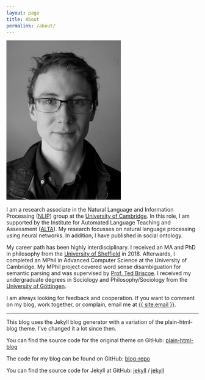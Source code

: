 ```yaml
---
layout: page
title: About
permalink: /about/
---
```


![Picture of David Strohmaier](/assets/images/small_me.jpg)

I am a research associate in the Natural Language and Information Processing ([NLIP](http://www.cl.cam.ac.uk/research/nl/)) group at the [University of Cambridge](https://cam.ac.uk). In this role, I am supported by the Institute for Automated Language Teaching and Assessment ([ALTA](http://alta.cambridgeenglish.org/)). My research focusses on natural language processing using neural networks. In addition, I have published in social ontology. 

My career path has been highly interdisciplinary. I received an MA and PhD in philosophy from the [University of Sheffield](https://www.sheffield.ac.uk/) in 2018. Afterwards, I completed an MPhil in Advanced Computer Science at the University of Cambridge. My MPhil project covered word sense disambiguation for semantic parsing and was supervised by [Prof. Ted Briscoe](https://www.cl.cam.ac.uk/~ejb1/). I received my undergraduate degrees in Sociology and Philosophy/Sociology from the [University of Göttingen](https://www.uni-goettingen.de/en/1.html).

I am always looking for feedback and cooperation. If you want to comment on my blog, work together, or complain, email me at [{{ site.email }}][email].

[email]: mailto:ds858@cam.ac.uk



---

This blog uses the Jekyll blog generator with a variation of the plain-html-blog theme. I've changed it a lot since then.

You can find the source code for the original theme on GitHub:
[plain-html-blog](https://github.com/sebbas/plain-html-blog)

The code for my blog can be found on GitHub:
[blog-repo](https://github.com/dstrohmaier/dstrohmaier.github.io)

You can find the source code for Jekyll at GitHub:
[jekyll][jekyll-organization] /
[jekyll](https://github.com/jekyll/jekyll)


[jekyll-organization]: https://github.com/jekyll
